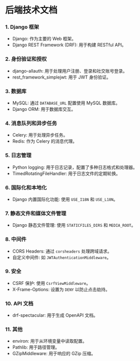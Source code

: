 # 后端技术文档

### 1. Django 框架
- Django: 作为主要的 Web 框架。
- Django REST Framework (DRF): 用于构建 RESTful API。

### 2. 身份验证和授权
- django-allauth: 用于处理用户注册、登录和社交账号登录。
- rest_framework_simplejwt: 用于 JWT 身份验证。

### 3. 数据库
- MySQL: 通过 `DATABASE_URL` 配置使用 MySQL 数据库。
- Django ORM: 用于数据库交互。

### 4. 消息队列和异步任务
- Celery: 用于处理异步任务。
- Redis: 作为 Celery 的消息代理。

### 5. 日志管理
- Python logging: 用于日志记录，配置了多种日志格式和处理器。
- TimedRotatingFileHandler: 用于日志文件的定期轮换。

### 6. 国际化和本地化
- Django 内置国际化功能: 使用 `USE_I18N` 和 `USE_L10N`。

### 7. 静态文件和媒体文件管理
- Django 静态文件管理: 使用 `STATICFILES_DIRS` 和 `MEDIA_ROOT`。

### 8. 中间件
- CORS Headers: 通过 `corsheaders` 处理跨域请求。
- 自定义中间件: 如 `JWTAuthenticationMiddleware`。

### 9. 安全
- CSRF 保护: 使用 `CsrfViewMiddleware`。
- X-Frame-Options: 设置为 `DENY` 以防止点击劫持。

### 10. API 文档
- drf-spectacular: 用于生成 OpenAPI 文档。

### 11. 其他
- environ: 用于从环境变量中读取配置。
- Pathlib: 用于路径管理。
- GZipMiddleware: 用于响应的 GZip 压缩。

